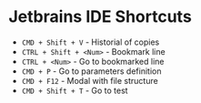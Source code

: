 # Jetbrains IDE Shortcuts

* `CMD + Shift + V` - Historial of copies
* `CTRL + Shift + <Num>` - Bookmark line
* `CTRL + <Num>` - Go to bookmarked line
* `CMD + P` - Go to parameters definition
* `CMD + F12` - Modal with file structure
* `CMD + Shift + T` - Go to test
